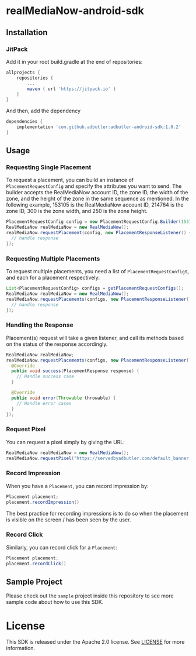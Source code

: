 # realMediaNow-android-sdk

## Installation

### JitPack

Add it in your root build.gradle at the end of repositories:

```groovy
allprojects {
	repositories {
		...
		maven { url 'https://jitpack.io' }
	}
}
```

And then, add the dependency

```groovy
dependencies {
	implementation 'com.github.adbutler:adbutler-android-sdk:1.0.2'
}
```

## Usage

### Requesting Single Placement

To request a placement, you can build an instance of `PlacementRequestConfig` and specify the attributes you want to send.
The builder accepts the RealMediaNow account ID, the zone ID, the width of the zone, and the height of the zone in the same sequence as mentioned. In the following example, 153105 is the RealMediaNow account ID, 214764 is the zone ID, 300 is the zone width, and 250 is the zone height.

```java
PlacementRequestConfig config = new PlacementRequestConfig.Builder(153105, 214764, 300, 250).build();
RealMediaNow realMediaNow = new RealMediaNow();
realMediaNow.requestPlacement(config, new PlacementResponseListener() {
  // handle response
});
```

### Requesting Multiple Placements

To request multiple placements, you need a list of `PlacementRequestConfig`s, and each for a placement respectively:

```java
List<PlacementRequestConfig> configs = getPlacementRequestConfigs();
RealMediaNow realMediaNow = new RealMediaNow();
realMediaNow.requestPlacements(configs, new PlacementResponseListener() {
  // handle response
});
```

### Handling the Response

Placement(s) request will take a given listener, and call its methods based on the status of the response accordingly.

```java
RealMediaNow realMediaNow;
realMediaNow.requestPlacements(configs, new PlacementResponseListener() {
  @Override
  public void success(PlacementResponse response) {
    // Handle success case
  }

  @Override
  public void error(Throwable throwable) {
    // Handle error cases
  }
});
```

### Request Pixel

You can request a pixel simply by giving the URL:

```java
RealMediaNow realMediaNow = new RealMediaNow();
realMediaNow.requestPixel("https://servedbyadbutler.com/default_banner.gif");
```

### Record Impression

When you have a `Placement`, you can record impression by:

```java
Placement placement;
placement.recordImpression()
```

The best practice for recording impressions is to do so when the placement is visible on the screen / has been seen by the user.

### Record Click

Similarly, you can record click for a `Placement`:

```java
Placement placement;
placement.recordClick()
```

## Sample Project

Please check out the `sample` project inside this repository to see more sample code about how to use this SDK.

# License

This SDK is released under the Apache 2.0 license. See [LICENSE](https://github.com/adbutler/adbutler-android-sdk/tree/master/LICENSE) for more information.
